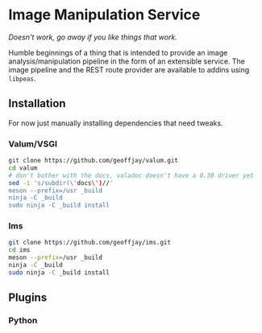 # Image Manipulation Service

_Doesn't work, go away if you like things that work._

Humble beginnings of a thing that is intended to provide an image analysis/manipulation pipeline in the form of an
extensible service. The image pipeline and the REST route provider are available to addins using `libpeas`.

## Installation

For now just manually installing dependencies that need tweaks.

### Valum/VSGI

```sh
git clone https://github.com/geoffjay/valum.git
cd valum
# don't bother with the docs, valadoc doesn't have a 0.38 driver yet
sed -i 's/subdir(\'docs\')//'
meson --prefix=/usr _build
ninja -C _build
sudo ninja -C _build install
```

### Ims

```sh
git clone https://github.com/geoffjay/ims.git
cd ims
meson --prefix=/usr _build
ninja -C _build
sudo ninja -C _build install
```

## Plugins

### Python
